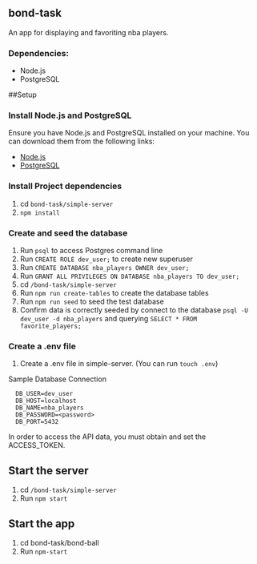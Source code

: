 ## bond-task
An app for displaying and favoriting nba players.


### Dependencies:
- Node.js
- PostgreSQL

##Setup

### Install Node.js and PostgreSQL
Ensure you have Node.js and PostgreSQL installed on your machine. You can download them from the following links:
- [Node.js](https://nodejs.org/)
- [PostgreSQL](https://www.postgresql.org/)

### Install Project dependencies
1. cd `bond-task/simple-server`
2. `npm install`

### Create and seed the database
 1. Run `psql` to access Postgres command line
 2. Run `CREATE ROLE dev_user;` to create new superuser
 3. Run `CREATE DATABASE nba_players OWNER dev_user;` 
 4. Run `GRANT ALL PRIVILEGES ON DATABASE nba_players TO dev_user;`
 5. cd `/bond-task/simple-server`
 6. Run `npm run create-tables` to create the database tables
 7. Run `npm run seed` to seed the test database
 8. Confirm data is correctly seeded by connect to the database `psql -U dev_user -d nba_players` and querying `SELECT * FROM favorite_players;`

 ### Create a .env file
  1. Create a .env file in simple-server. (You can run `touch .env`)
  
  Sample Database Connection
  ```
    DB_USER=dev_user
    DB_HOST=localhost
    DB_NAME=nba_players
    DB_PASSWORD=<password>
    DB_PORT=5432
  ```

  In order to access the API data, you must obtain and set the ACCESS_TOKEN.

 ## Start the server
 1. cd `/bond-task/simple-server`
 2. Run `npm start`

 ## Start the app
 1. cd bond-task/bond-ball
 2. Run `npm-start`
